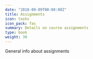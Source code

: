 ```yaml
---
date: "2018-09-09T00:00:00Z"
title: Assignments
icon: tasks
icon_pack: fas
summary: Details on course assignments
type: book
weight: 30
---
```


General info about assignments
